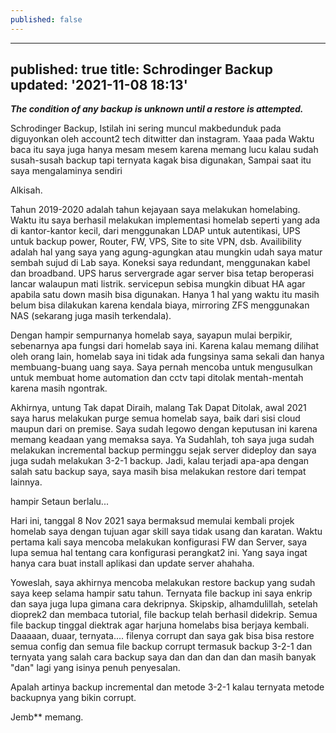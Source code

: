 ```yaml
---
published: false
---
```

---
published: true
title: Schrodinger Backup
updated: '2021-11-08 18:13'
---

_**The condition of any backup is unknown until a restore is attempted.**_

Schrodinger Backup, Istilah ini sering muncul makbedunduk pada diguyonkan oleh account2 tech ditwitter dan instagram. Yaaa pada Waktu baca itu saya juga hanya mesam mesem karena memang lucu kalau sudah susah-susah backup tapi ternyata  kagak bisa digunakan, Sampai saat itu saya mengalaminya sendiri

Alkisah.

Tahun 2019-2020 adalah tahun kejayaan saya melakukan homelabing. Waktu itu saya berhasil melakukan implementasi homelab  seperti yang ada di kantor-kantor kecil, dari menggunakan LDAP untuk autentikasi, UPS untuk backup power, Router, FW, VPS, Site to site VPN, dsb. Availibility adalah hal yang saya yang agung-agungkan atau mungkin udah saya matur sembah sujud di Lab saya. Koneksi saya redundant, menggunakan kabel dan broadband. UPS harus servergrade agar server bisa tetap beroperasi lancar walaupun mati listrik. servicepun sebisa mungkin dibuat HA agar apabila satu down masih bisa digunakan. 
Hanya 1 hal yang waktu itu masih belum bisa dilakukan karena kendala biaya, mirroring ZFS menggunakan NAS (sekarang juga masih terkendala). 

Dengan hampir sempurnanya homelab saya, sayapun mulai berpikir, sebenarnya apa fungsi dari homelab saya ini. Karena kalau memang dilihat oleh orang lain, homelab saya ini tidak ada fungsinya sama sekali dan hanya membuang-buang uang saya. Saya pernah mencoba untuk mengusulkan untuk membuat home automation dan cctv tapi ditolak mentah-mentah karena masih ngontrak. 

Akhirnya, untung Tak dapat Diraih, malang Tak Dapat Ditolak, awal 2021 saya harus melakukan purge semua homelab saya, baik dari sisi cloud maupun dari on premise. Saya sudah legowo dengan keputusan ini karena memang keadaan yang memaksa saya. Ya Sudahlah, toh saya juga sudah melakukan incremental backup perminggu sejak server dideploy dan saya juga sudah melakukan 3-2-1 backup. Jadi, kalau terjadi apa-apa dengan salah satu backup saya, saya masih bisa melakukan restore dari tempat lainnya.

hampir Setaun berlalu...

Hari ini, tanggal 8 Nov 2021 saya bermaksud memulai kembali projek homelab saya dengan tujuan agar skill saya tidak usang dan karatan. Waktu pertama kali saya mencoba melakukan konfigurasi FW dan Server, saya lupa semua hal tentang cara konfigurasi perangkat2 ini. Yang saya ingat hanya cara buat install aplikasi dan update server ahahaha. 

Yoweslah, saya akhirnya mencoba melakukan restore backup yang sudah saya keep selama hampir satu tahun. Ternyata file backup ini saya enkrip dan saya juga lupa gimana cara dekripnya. Skipskip, alhamdulillah, setelah dioprek2 dan membaca tutorial, file backup telah berhasil didekrip. Semua file backup tinggal diektrak agar harjuna homelabs bisa berjaya kembali. Daaaaan, duaar,  ternyata.... filenya corrupt dan saya gak bisa bisa restore semua config dan semua file backup corrupt termasuk backup 3-2-1 dan ternyata yang salah cara backup saya dan dan dan dan dan masih banyak "dan" lagi yang isinya penuh penyesalan. 

Apalah artinya backup incremental dan metode 3-2-1 kalau ternyata metode backupnya yang bikin corrupt.

Jemb** memang.